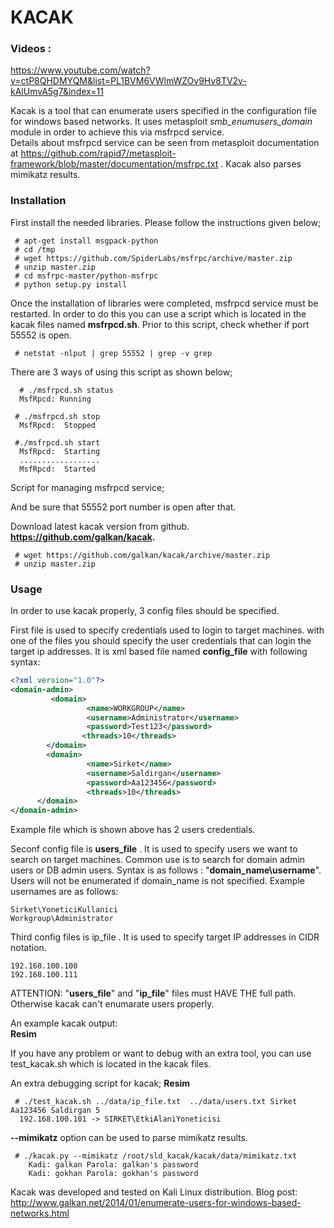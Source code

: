 KACAK
=====

### Videos :
https://www.youtube.com/watch?v=ctP8QHDMYQM&list=PL1BVM6VWlmWZOv9Hv8TV2v-kAlUmvA5g7&index=11


Kacak is a tool that can enumerate users specified in the configuration file for windows based networks. It uses metasploit *smb_enumusers_domain* module in order to achieve this via msfrpcd service.  
Details about msfrpcd service can be seen from metasploit documentation at https://github.com/rapid7/metasploit-framework/blob/master/documentation/msfrpc.txt . Kacak also parses mimikatz results.

### Installation 

First install the needed libraries. Please follow the instructions given below;

```
 # apt-get install msgpack-python  
 # cd /tmp  
 # wget https://github.com/SpiderLabs/msfrpc/archive/master.zip  
 # unzip master.zip  
 # cd msfrpc-master/python-msfrpc  
 # python setup.py install  
```


Once the installation of libraries were completed, msfrpcd service must be restarted. In order to do this you can use a script which is located in the kacak files named **msfrpcd.sh**. Prior to this script, check whether if port 55552 is open.  
```
 # netstat -nlput | grep 55552 | grep -v grep     
```
There are 3 ways of using this script as shown below;
```
  # ./msfrpcd.sh status
  MsfRpcd: Running
```
```
 # ./msfrpcd.sh stop
  MsfRpcd:  Stopped
```

```
 #./msfrpcd.sh start
  MsfRpcd:  Starting
  ..................
  MsfRpcd:  Started
```
Script for managing msfrpcd service;

And be sure that 55552 port number is open after that. 

Download latest kacak version from github.  
**https://github.com/galkan/kacak.**  

```
 # wget https://github.com/galkan/kacak/archive/master.zip
 # unzip master.zip
```

### Usage

In order to use kacak properly, 3 config files should be specified.

First file is used to specify credentials used to login to target machines. 
with one of the files you should specify the user credentials that can login the target ip addresses. It is xml based file named **config_file** with following syntax:  
```xml
<?xml version="1.0"?>
<domain-admin>
         <domain>
                 <name>WORKGROUP</name>
                 <username>Administrator</username>
                 <password>Test123</password>
                <threads>10</threads>
        </domain>
        <domain>
                 <name>Sirket</name>
                 <username>Saldirgan</username>
                 <password>Aa123456</password>
                 <threads>10</threads>
      </domain>
</domain-admin>
```

Example file which is shown above has 2 users credentials.  

Seconf config file is **users_file** . It is used to specify users we want to search on target machines. Common use is to search for domain admin users or DB admin users. Syntax is as follows : "**domain_name\username**". Users will not be enumerated if domain_name is not specified.  Example usernames are as follows:  
```
Sirket\YoneticiKullanici  
Workgroup\Administrator  
```

Third config files is ip_file . It is used to specify target IP addresses in CIDR notation.   
```
192.168.100.100  
192.168.100.111  
```

ATTENTION: "**users_file**" and "**ip_file**" files must HAVE THE full path. Otherwise kacak can't enumarate users properly.  

An example kacak output:  
**Resim**  

If you have any problem or want to debug with an extra tool, you can use test_kacak.sh which is located in the kacak files.

An extra debugging script for kacak;
**Resim**  

```
 # ./test_kacak.sh ../data/ip_file.txt  ../data/users.txt Sirket Aa123456 Saldirgan 5  
  192.168.100.101 -> SIRKET\EtkiAlaniYoneticisi  
```
**--mimikatz** option can be used to parse mimikatz results.
```
 # ./kacak.py --mimikatz /root/sld_kacak/kacak/data/mimikatz.txt  
    Kadi: galkan Parola: galkan's password  
    Kadi: gokhan Parola: gokhan's password  
```

Kacak was developed and tested on Kali Linux distribution.
Blog post: http://www.galkan.net/2014/01/enumerate-users-for-windows-based-networks.html
